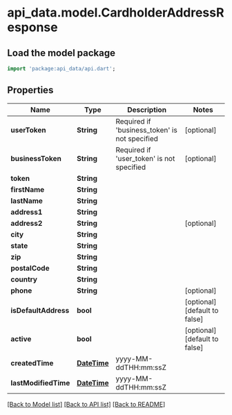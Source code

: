 # api_data.model.CardholderAddressResponse

## Load the model package
```dart
import 'package:api_data/api.dart';
```

## Properties
Name | Type | Description | Notes
------------ | ------------- | ------------- | -------------
**userToken** | **String** | Required if 'business_token' is not specified | [optional] 
**businessToken** | **String** | Required if 'user_token' is not specified | [optional] 
**token** | **String** |  | 
**firstName** | **String** |  | 
**lastName** | **String** |  | 
**address1** | **String** |  | 
**address2** | **String** |  | [optional] 
**city** | **String** |  | 
**state** | **String** |  | 
**zip** | **String** |  | 
**postalCode** | **String** |  | 
**country** | **String** |  | 
**phone** | **String** |  | [optional] 
**isDefaultAddress** | **bool** |  | [optional] [default to false]
**active** | **bool** |  | [optional] [default to false]
**createdTime** | [**DateTime**](DateTime.md) | yyyy-MM-ddTHH:mm:ssZ | 
**lastModifiedTime** | [**DateTime**](DateTime.md) | yyyy-MM-ddTHH:mm:ssZ | 

[[Back to Model list]](../README.md#documentation-for-models) [[Back to API list]](../README.md#documentation-for-api-endpoints) [[Back to README]](../README.md)


